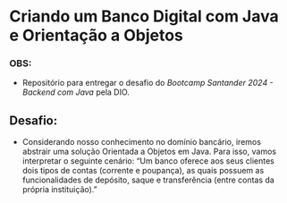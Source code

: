 # Criando um Banco Digital com Java e Orientação a Objetos

### OBS: 
 - Repositório para entregar o desafio do *Bootcamp Santander 2024 - Backend com Java* pela DIO.

## Desafio: 
- Considerando nosso conhecimento no domínio bancário, iremos abstrair uma solução Orientada a Objetos em Java. Para isso, vamos interpretar o seguinte cenário:
“Um banco oferece aos seus clientes dois tipos de contas (corrente e poupança), as quais possuem as funcionalidades de depósito, saque e transferência (entre contas da própria instituição).”
